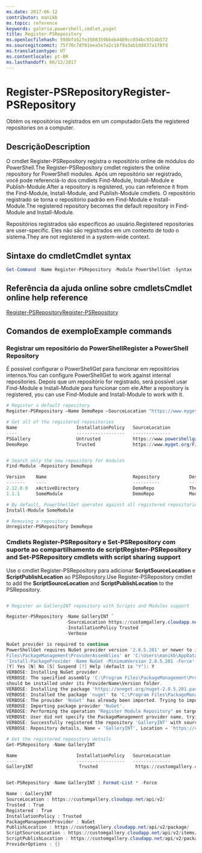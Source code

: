 ```yaml
---
ms.date: 2017-06-12
contributor: manikb
ms.topic: reference
keywords: galeria,powershell,cmdlet,psget
title: Register-PSRepository
ms.openlocfilehash: 598bfa52fe3508359bbeb4489cc054bc9314b572
ms.sourcegitcommit: 75f70c7df01eea5e7a2c16f9a3ab1dd437a1f8fd
ms.translationtype: HT
ms.contentlocale: pt-BR
ms.lasthandoff: 06/12/2017
---
```

# <a name="register-psrepository"></a><span data-ttu-id="ad2b1-103">Register-PSRepository</span><span class="sxs-lookup"><span data-stu-id="ad2b1-103">Register-PSRepository</span></span>

<span data-ttu-id="ad2b1-104">Obtém os repositórios registrados em um computador.</span><span class="sxs-lookup"><span data-stu-id="ad2b1-104">Gets the registered repositories on a computer.</span></span>

## <a name="description"></a><span data-ttu-id="ad2b1-105">Descrição</span><span class="sxs-lookup"><span data-stu-id="ad2b1-105">Description</span></span>

<span data-ttu-id="ad2b1-106">O cmdlet Register-PSRepository registra o repositório online de módulos do PowerShell.</span><span class="sxs-lookup"><span data-stu-id="ad2b1-106">The Register-PSRepository cmdlet registers the online repository for PowerShell modules.</span></span> <span data-ttu-id="ad2b1-107">Após um repositório ser registrado, você pode referenciá-lo dos cmdlets Find-Module, Install-Module e Publish-Module.</span><span class="sxs-lookup"><span data-stu-id="ad2b1-107">After a repository is registered, you can reference it from the Find-Module, Install-Module, and Publish-Module cmdlets.</span></span> <span data-ttu-id="ad2b1-108">O repositório registrado se torna o repositório padrão em Find-Module e Install-Module.</span><span class="sxs-lookup"><span data-stu-id="ad2b1-108">The registered repository becomes the default repository in Find-Module and Install-Module.</span></span> 

<span data-ttu-id="ad2b1-109">Repositórios registrados são específicos ao usuário.</span><span class="sxs-lookup"><span data-stu-id="ad2b1-109">Registered repositories are user-specific.</span></span> <span data-ttu-id="ad2b1-110">Eles não são registrados em um contexto de todo o sistema.</span><span class="sxs-lookup"><span data-stu-id="ad2b1-110">They are not registered in a system-wide context.</span></span>


## <a name="cmdlet-syntax"></a><span data-ttu-id="ad2b1-111">Sintaxe do cmdlet</span><span class="sxs-lookup"><span data-stu-id="ad2b1-111">Cmdlet syntax</span></span>

```powershell
Get-Command -Name Register-PSRepository -Module PowerShellGet -Syntax
```
## <a name="cmdlet-online-help-reference"></a><span data-ttu-id="ad2b1-112">Referência da ajuda online sobre cmdlets</span><span class="sxs-lookup"><span data-stu-id="ad2b1-112">Cmdlet online help reference</span></span>

[<span data-ttu-id="ad2b1-113">Register-PSRepository</span><span class="sxs-lookup"><span data-stu-id="ad2b1-113">Register-PSRepository</span></span>](http://go.microsoft.com/fwlink/?LinkID=517129)

## <a name="example-commands"></a><span data-ttu-id="ad2b1-114">Comandos de exemplo</span><span class="sxs-lookup"><span data-stu-id="ad2b1-114">Example commands</span></span>

### <a name="register-a-powershell-repository"></a><span data-ttu-id="ad2b1-115">Registrar um repositório do PowerShell</span><span class="sxs-lookup"><span data-stu-id="ad2b1-115">Register a PowerShell Repository</span></span>
<span data-ttu-id="ad2b1-116">É possível configurar o PowerShellGet para funcionar em repositórios internos.</span><span class="sxs-lookup"><span data-stu-id="ad2b1-116">You can configure PowerShellGet to work against internal repositories.</span></span> <span data-ttu-id="ad2b1-117">Depois que um repositório for registrado, será possível usar Find-Module e Install-Module para funcionar com ele.</span><span class="sxs-lookup"><span data-stu-id="ad2b1-117">After a repository is registered, you can use Find-Module and Install-Module to work with it.</span></span>

```powershell
# Register a default repository
Register-PSRepository –Name DemoRepo –SourceLocation "https://www.myget.org/F/powershellgetdemo/api/v2" –InstallationPolicy –Trusted

# Get all of the registered repositories
Name                      InstallationPolicy   SourceLocation
----                      ------------------   --------------
PSGallery                 Untrusted            https://www.powershellgallery.com/api/v2/
DemoRepo                  Trusted              https://www.myget.org/F/powershellgetdemo/api/v2


# Search only the new repository for modules
Find-Module -Repository DemoRepo

Version    Name                                Repository           Description
-------    ----                                ----------           -----------
2.12.0.0   xActiveDirectory                    DemoRepo             The xActiveDirectory module is originally part of the Windows PowerShell Desired State Configuration (DSC) Resource Kit. This version has been modified for use in Azure. This module contains the xADD...
1.1.1      SomeModule                          DemoRepo             Module description.

# By default, PowerShellGet operates against all registered repositories when none is specified. In this example, the “SomeModule” module is installed from the DemoRepo.
Install-Module SomeModule

# Removing a repository
Unregister-PSRepository DemoRepo
```


### <a name="register-psrepository-and-set-psrepository-cmdlets-with-script-sharing-support"></a><span data-ttu-id="ad2b1-118">Cmdlets Register-PSRepository e Set-PSRepository com suporte ao compartilhamento de script</span><span class="sxs-lookup"><span data-stu-id="ad2b1-118">Register-PSRepository and Set-PSRepository cmdlets with script sharing support</span></span>

<span data-ttu-id="ad2b1-119">Use o cmdlet Register-PSRepository para adicionar **ScriptSourceLocation** e **ScriptPublishLocation** ao PSRepository.</span><span class="sxs-lookup"><span data-stu-id="ad2b1-119">Use Register-PSRepository cmdlet to add the **ScriptSourceLocation** and **ScriptPublishLocation** to the PSRepository.</span></span>

```powershell

# Register an GalleryINT repository with Scripts and Modules support

Register-PSRepository -Name GalleryINT `
                      -SourceLocation https://customgallery.cloudapp.net `
                      -InstallationPolicy Trusted `
                      -Verbose

NuGet provider is required to continue
PowerShellGet requires NuGet provider version '2.8.5.201' or newer to interact with NuGet-based repositories. The NuGet provider must be available in 'C:\Program
Files\PackageManagement\ProviderAssemblies' or 'C:\Users\manikb\AppData\Local\PackageManagement\ProviderAssemblies'. You can also install the NuGet provider by running
'Install-PackageProvider -Name NuGet -MinimumVersion 2.8.5.201 -Force'. Do you want PowerShellGet to install and import the NuGet provider now?
[Y] Yes [N] No [S] Suspend [?] Help (default is "Y"): Y
VERBOSE: Installing NuGet provider.
VERBOSE: The specified assembly 'C:\Program Files\PackageManagement\ProviderAssemblies\nuget-anycpu.exe' is installed at top level directory. However it is recommended that the assemblies
should be installed under its ProviderName\Version folder.
VERBOSE: Installing the package 'https://oneget.org/nuget-2.8.5.201.package.swidtag'.
VERBOSE: Installed the package 'nuget' to 'C:\Program Files\PackageManagement\ProviderAssemblies\nuget\2.8.5.201\Microsoft.PackageManagement.NuGetProvider.dll'.
VERBOSE: The provider 'NuGet' has already been imported. Trying to import it again.
VERBOSE: Importing package provider 'NuGet'.
VERBOSE: Performing the operation "Register Module Repository" on target "Module Repository 'GalleryINT' (https://customgallery.cloudapp.net/) in provider 'PowerShellGet'".
VERBOSE: User did not specify the PackageManagement provider name, trying with the provider name 'NuGet'.
VERBOSE: Successfully registered the repository 'GalleryINT' with source location 'https://customgallery.cloudapp.net/api/v2/'.
VERBOSE: Repository details, Name = 'GalleryINT', Location = 'https://customgallery.cloudapp.net/api/v2/'; IsTrusted = 'True'; IsRegistered = 'True'.

# Get the registered repository details
Get-PSRepository -Name GalleryINT

Name                      InstallationPolicy   SourceLocation
----                      ------------------   --------------
GalleryINT                 Trusted              https://customgallery.cloudapp.net/api/v2/


Get-PSRepository -Name GalleryINT | Format-List * -Force

Name : GalleryINT
SourceLocation : https://customgallery.cloudapp.net/api/v2/
Trusted : True
Registered : True
InstallationPolicy : Trusted
PackageManagementProvider : NuGet
PublishLocation : https://customgallery.cloudapp.net/api/v2/package/
ScriptSourceLocation : https://customgallery.cloudapp.net/api/v2/items/psscript/
ScriptPublishLocation : https://customgallery.cloudapp.net/api/v2/package/
ProviderOptions : {}

```

